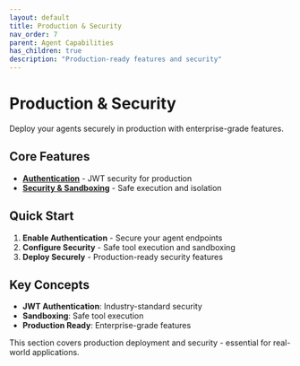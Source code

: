 ```yaml
---
layout: default
title: Production & Security
nav_order: 7
parent: Agent Capabilities
has_children: true
description: "Production-ready features and security"
---
```


# Production & Security

Deploy your agents securely in production with enterprise-grade features.

## Core Features

- **[Authentication](authentication)** - JWT security for production
- **[Security & Sandboxing](security-sandboxing)** - Safe execution and isolation

## Quick Start

1. **Enable Authentication** - Secure your agent endpoints
2. **Configure Security** - Safe tool execution and sandboxing
3. **Deploy Securely** - Production-ready security features

## Key Concepts

- **JWT Authentication**: Industry-standard security
- **Sandboxing**: Safe tool execution
- **Production Ready**: Enterprise-grade features

This section covers production deployment and security - essential for real-world applications.
